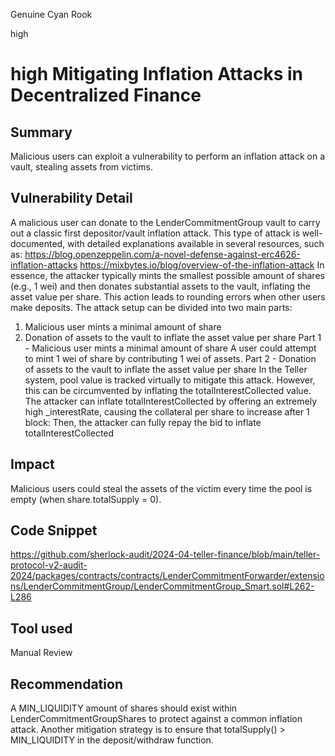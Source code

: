 Genuine Cyan Rook

high

# high Mitigating Inflation Attacks in Decentralized Finance

## Summary
Malicious users can exploit a vulnerability to perform an inflation attack on a vault, stealing assets from victims.
## Vulnerability Detail
A malicious user can donate to the LenderCommitmentGroup vault to carry out a classic first depositor/vault inflation attack. This type of attack is well-documented, with detailed explanations available in several resources, such as:
https://blog.openzeppelin.com/a-novel-defense-against-erc4626-inflation-attacks
https://mixbytes.io/blog/overview-of-the-inflation-attack
In essence, the attacker typically mints the smallest possible amount of shares (e.g., 1 wei) and then donates substantial assets to the vault, inflating the asset value per share. This action leads to rounding errors when other users make deposits.
The attack setup can be divided into two main parts:
1. Malicious user mints a minimal amount of share
2. Donation of assets to the vault to inflate the asset value per share
Part 1 - Malicious user mints a minimal amount of share
A user could attempt to mint 1 wei of share by contributing 1 wei of assets.
Part 2 - Donation of assets to the vault to inflate the asset value per share
In the Teller system, pool value is tracked virtually to mitigate this attack. However, this can be circumvented by inflating the totalInterestCollected value.
The attacker can inflate totalInterestCollected by offering an extremely high _interestRate, causing the collateral per share to increase after 1 block:
Then, the attacker can fully repay the bid to inflate totalInterestCollected
## Impact
Malicious users could steal the assets of the victim every time the pool is empty (when share.totalSupply = 0).
## Code Snippet
https://github.com/sherlock-audit/2024-04-teller-finance/blob/main/teller-protocol-v2-audit-2024/packages/contracts/contracts/LenderCommitmentForwarder/extensions/LenderCommitmentGroup/LenderCommitmentGroup_Smart.sol#L262-L286
## Tool used
Manual Review
## Recommendation
A MIN_LIQUIDITY amount of shares should exist within LenderCommitmentGroupShares to protect against a common inflation attack.
Another mitigation strategy is to ensure that totalSupply() > MIN_LIQUIDITY in the deposit/withdraw function.